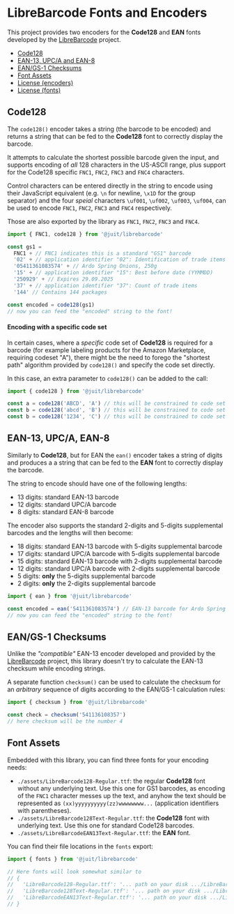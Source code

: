 LibreBarcode Fonts and Encoders
===============================

This project provides two encoders for the **Code128** and **EAN** fonts
developed by the [LibreBarcode](https://github.com/graphicore/librebarcode)
project.

* [Code128](#code128)
* [EAN-13, UPC/A and EAN-8](#ean-13-upca-ean-8)
* [EAN/GS-1 Checksums](#eangs-1-checksums)
* [Font Assets](#font-assets)
* [License (encoders)](LICENSE-ASL.md)
* [License (fonts)](LICENSE-OFL.md)

Code128
-------

The `code128()` encoder takes a string (the barcode to be encoded) and returns
a string that can be fed to the **Code128** font to correctly display the
barcode.

It attempts to calculate the shortest possible barcode given the input, and
supports encoding of _all_ 128 characters in the US-ASCII range, plus support
for the Code128 specific `FNC1`, `FNC2`, `FNC3` and `FNC4` characters.

Control characters can be entered directly in the string to encode using their
JavaScript equivalent (e.g. `\n` for newline, `\x1D` for the group separator)
and the four _speial_ characters `\uf001`, `\uf002`, `\uf003`, `\uf004`, can
be used to encode `FNC1`, `FNC2`, `FNC3` and `FNC4` respectively.

Those are also exported by the library as `FNC1`, `FNC2`, `FNC3` and `FNC4`.

```typescript
import { FNC1, code128 } from '@juit/librebarcode'

const gs1 =
  FNC1 + // FNC1 indicates this is a standard "GS1" barcode
  '02' + // application identifier "02": Identification of trade items
  '05411361083574' + // Ardo Spring Onions, 250g
  '15' + // application identifier "15": Best before date (YYMMDD)
  '250929' + // Expires 29.09.2025
  '37' + // application identifier "37": Count of trade items
  '144' // Contains 144 packages

const encoded = code128(gs1)
// now you can feed the "encoded" string to the font!
```

#### Encoding with a specific code set

In certain cases, where a _specific_ code set of **Code128** is required for
a barcode (for example labeling products for the Amazon Marketplace, requiring
codeset "A"), there might be the need to forego the "shortest path" algorithm
provided by `code128()` and specify the code set directly.

In this case, an extra parameter to `code128()` can be added to the call:

```typescript
import { code128 } from '@juit/librebarcode'

const a = code128('ABCD', 'A') // this will be constrained to code set "A"
const b = code128('abcd', 'B') // this will be constrained to code set "B"
const b = code128('1234', 'C') // this will be constrained to code set "C"
```



EAN-13, UPC/A, EAN-8
--------------------

Similarly to **Code128**, but for EAN the `ean()` encoder takes a string of
digits and produces a a string that can be fed to the **EAN** font to correctly
display the barcode.

The string to encode should have one of the following lengths:

* 13 digits: standard EAN-13 barcode
* 12 digits: standard UPC/A barcode
* 8 digits: standard EAN-8 barcode

The encoder also supports the standard 2-digits and 5-digits supplemental
barcodes and the lengths will then become:

* 18 digits: standard EAN-13 barcode with 5-digits supplemental barcode
* 17 digits: standard UPC/A barcode with 5-digits supplemental barcode
* 15 digits: standard EAN-13 barcode with 2-digits supplemental barcode
* 12 digits: standard UPC/A barcode with 2-digits supplemental barcode
* 5 digits: **only** the 5-digits supplemental barcode
* 2 digits: **only** the 2-digits supplemental barcode

```typescript
import { ean } from '@juit/librebarcode'

const encoded = ean('5411361083574') // EAN-13 barcode for Ardo Spring Onions
// now you can feed the "encoded" string to the font!
```



EAN/GS-1 Checksums
-------------------

Unlike the _"compatible"_ EAN-13 encoder developed and provided by the
[LibreBarcode](https://github.com/graphicore/librebarcode) project, this
library doesn't try to calculate the EAN-13 checksum while encoding strings.

A separate function `checksum()` can be used to calculate the checksum for
an *arbitrary* sequence of digits according to the EAN/GS-1 calculation rules:

```typescript
import { checksum } from '@juit/librebarcode'

const check = checksum('541136108357')
// here checksum will be the number 4
```



Font Assets
-----------

Embedded with this library, you can find three fonts for your encoding needs:

* `./assets/LibreBarcode128-Regular.ttf`: the regular **Code128** font without
  any underlying text. Use this one for GS1 barcodes, as encoding of the `FNC1`
  character messes up the text, and anyhow the text should be represented as
  `(xx)yyyyyyyyyy(zz)wwwwwwww...` (application identifiers with parentheses).
* `./assets/LibreBarcode128Text-Regular.ttf`: the **Code128** font with
  underlying text. Use this one for standard Code128 barcodes.
* `./assets/LibreBarcodeEAN13Text-Regular.ttf`: the **EAN** font.

You can find their file locations in the `fonts` export:

```typescript
import { fonts } from '@juit/librebarcode'

// Here fonts will look somewhat similar to
// {
//   'LibreBarcode128-Regular.ttf': '... path on your disk .../LibreBarcode128-Regular.ttf',
//   'LibreBarcode128Text-Regular.ttf': '... path on your disk .../LibreBarcode128Text-Regular.ttf',
//   'LibreBarcodeEAN13Text-Regular.ttf': '... path on your disk .../LibreBarcodeEAN13Text-Regular.ttf'
// }
```
